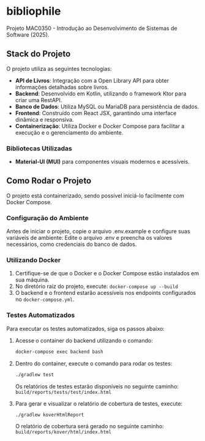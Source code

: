 # bibliophile

Projeto MAC0350 - Introdução ao Desenvolvimento de Sistemas de Software (2025).

## Stack do Projeto

O projeto utiliza as seguintes tecnologias:

- **API de Livros**: Integração com a Open Library API para obter informações detalhadas sobre livros.
- **Backend**: Desenvolvido em Kotlin, utilizando o framework Ktor para criar uma RestAPI.
- **Banco de Dados**: Utiliza MySQL ou MariaDB para persistência de dados.
- **Frontend**: Construído com React JSX, garantindo uma interface dinâmica e responsiva.
- **Containerização**: Utiliza Docker e Docker Compose para facilitar a execução e o gerenciamento do ambiente.

### Bibliotecas Utilizadas

- **Material-UI (MUI)** para componentes visuais modernos e acessíveis.

## Como Rodar o Projeto

O projeto está containerizado, sendo possível iniciá-lo facilmente com Docker Compose.

### Configuração do Ambiente

Antes de iniciar o projeto, copie o arquivo .env.example e configure suas variáveis de ambiente:
Edite o arquivo .env e preencha os valores necessários, como credenciais do banco de dados.

### Utilizando Docker

1. Certifique-se de que o Docker e o Docker Compose estão instalados em sua máquina.
2. No diretório raiz do projeto, execute: `docker-compose up --build`
3. O backend e o frontend estarão acessíveis nos endpoints configurados no `docker-compose.yml`.

### Testes Automatizados

Para executar os testes automatizados, siga os passos abaixo:

1. Acesse o container do backend utilizando o comando:

    ```bash
    docker-compose exec backend bash
    ```

2. Dentro do container, execute o comando para rodar os testes:

    ```bash
    ./gradlew test
    ```

    Os relatórios de testes estarão disponíveis no seguinte caminho: `build/reports/tests/test/index.html`

3. Para gerar e visualizar o relatório de cobertura de testes, execute:

    ```bash
    ./gradlew koverHtmlReport
    ```

    O relatório de cobertura será gerado no seguinte caminho: `build/reports/kover/html/index.html`
